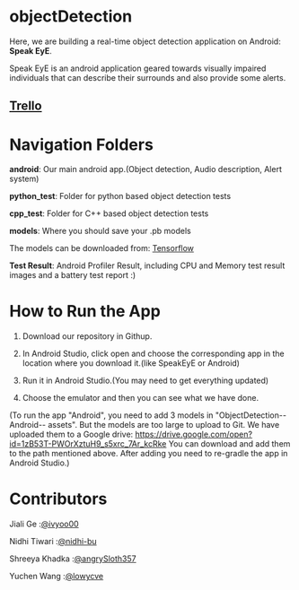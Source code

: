 # objectDetection

Here, we are building a real-time object detection application on Android: **Speak EyE**.

Speak EyE is an android application geared towards visually impaired individuals that can describe their surrounds and also provide some alerts.

## [**Trello**](https://trello.com/b/G7R60axl/group-workflow)


# Navigation Folders

**android**:      Our main android app.(Object detection, Audio description, Alert system)

**python_test**:  Folder for python based object detection tests

**cpp_test**:     Folder for C++ based object detection tests

**models**:       Where you should save your .pb models 

The models can be downloaded from: [Tensorflow](https://github.com/tensorflow/models/blob/master/research/object_detection/g3doc/detection_model_zoo.md)

**Test Result**:  Android Profiler Result, including CPU and Memory test result images and a battery test report :)

# How to Run the App

1. Download our repository in Githup.

2. In Android Studio, click open and choose the corresponding app in the location where you download it.(like SpeakEyE or Android)

3. Run it in Android Studio.(You may need to get everything updated)

4. Choose the emulator and then you can see what we have done.

(To run the app "Android", you need to add 3 models in "ObjectDetection-- Android-- assets". But the models are too large to upload to Git. We have uploaded them to a Google drive: https://drive.google.com/open?id=1zB53T-PWOrXztuH9_s5xrc_7Ar_kcRke
You can download and add them to the path mentioned above. After adding you need to re-gradle the app in Android Studio.)


# Contributors

Jiali Ge        :[@ivyoo00](https://github.com/ivyoo00)

Nidhi Tiwari    :[@nidhi-bu](https://github.com/nidhi-bu)

Shreeya Khadka  :[@angrySloth357](https://github.com/angrySloth357)

Yuchen Wang     :[@lowycve](https://github.com/lowycve)
